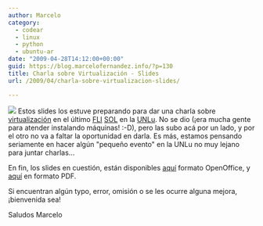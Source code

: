 ```yaml
---
author: Marcelo
category:
  - codear
  - linux
  - python
  - ubuntu-ar
date: "2009-04-28T14:12:00+00:00"
guid: https://blog.marcelofernandez.info/?p=130
title: Charla sobre Virtualización - Slides
url: /2009/04/charla-sobre-virtualizacion-slides/

---
```

[![](http://1.bp.blogspot.com/_nDZ247g0qSM/SfcUJs61L5I/AAAAAAAACQ8/EbY7cCRVI_w/s320/logo_bochs.png)](http://1.bp.blogspot.com/_nDZ247g0qSM/SfcUJs61L5I/AAAAAAAACQ8/EbY7cCRVI_w/s1600-h/logo_bochs.png) Estos slides los estuve preparando para dar una charla sobre [virtualización](http://es.wikipedia.org/wiki/Virtualizaci%C3%B3n) en el último [FLI](http://www.flisol.info/FLISOL2009) [SOL](http://www.flisol.info/FLISOL2009) en la [UNLu](http://www.unlu.edu.ar/). No se dio (¡era mucha gente para atender instalando máquinas! :-D), pero las subo acá por un lado, y por el otro no va a faltar la oportunidad en darla. Es más, estamos pensando seriamente en hacer algún "pequeño evento" en la UNLu no muy lejano para juntar charlas...

En fin, los slides en cuestión, están disponibles [aquí](http://marcelofernandez.info/charlas/Virtualizacion.odp) formato OpenOffice, y [aquí](http://marcelofernandez.info/charlas/Virtualizacion.pdf) en formato PDF.

Si encuentran algún typo, error, omisión o se les ocurre alguna mejora, ¡bienvenida sea!

Saludos
Marcelo
